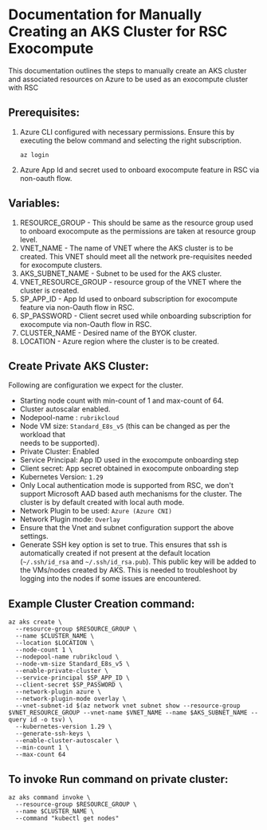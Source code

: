 # Documentation for Manually Creating an AKS Cluster for RSC Exocompute
This documentation outlines the steps to manually create an AKS cluster and associated resources on Azure to be used as an exocompute cluster with RSC

## Prerequisites:
1. Azure CLI configured with necessary permissions.
   Ensure this by executing the below command and selecting the right subscription.
   ```
   az login
   ```
3. Azure App Id and secret used to onboard exocompute feature in RSC via non-oauth flow.
## Variables:
1. RESOURCE_GROUP - This should be same as the resource group used to onboard exocompute as the permissions are taken at resource group level.
2. VNET_NAME - The name of VNET where the AKS cluster is to be created. This VNET should meet all the network pre-requisites needed for exocompute clusters.
3. AKS_SUBNET_NAME - Subnet to be used for the AKS cluster.
4. VNET_RESOURCE_GROUP - resource group of the VNET where the cluster is created.
5. SP_APP_ID - App Id used to onboard subscription for exocompute feature via non-Oauth flow in RSC.
6. SP_PASSWORD - Client secret used while onboarding subscription for exocompute via non-Oauth flow in RSC.
7. CLUSTER_NAME - Desired name of the BYOK cluster.
8. LOCATION - Azure region where the cluster is to be created.
   
## Create Private AKS Cluster:
Following are configuration we expect for the cluster.

 - Starting node count with min-count of 1 and max-count of 64.
 - Cluster autoscalar enabled.
 - Nodepool-name : `rubrikcloud`
 - Node VM size: `Standard_E8s_v5` (this can be changed as per the workload that  
   needs to be supported).
 - Private Cluster: Enabled
 - Service Principal: App ID used in the exocompute onboarding step
 - Client secret: App secret obtained in exocompute onboarding step
 - Kubernetes Version: `1.29`
 - Only Local authentication mode is supported from RSC, we don't support Microsoft AAD based auth mechanisms for the cluster. The cluster is by default created with local auth mode.
 - Network Plugin to be used: `Azure (Azure CNI)`
 - Network Plugin mode: `Overlay`
 - Ensure that the Vnet and subnet configuration support the above settings.
 - Generate SSH key option is set to true. This ensures that ssh is automatically created if not present at the default location (`~/.ssh/id_rsa` and `~/.ssh/id_rsa.pub`). This public key will be added to the VMs/nodes created by AKS. This is needed to troubleshoot by logging into the nodes if some issues are encountered.

## Example Cluster Creation command:

```
az aks create \
  --resource-group $RESOURCE_GROUP \
  --name $CLUSTER_NAME \
  --location $LOCATION \
  --node-count 1 \
  --nodepool-name rubrikcloud \
  --node-vm-size Standard_E8s_v5 \
  --enable-private-cluster \
  --service-principal $SP_APP_ID \
  --client-secret $SP_PASSWORD \
  --network-plugin azure \
  --network-plugin-mode overlay \
  --vnet-subnet-id $(az network vnet subnet show --resource-group $VNET_RESOURCE_GROUP --vnet-name $VNET_NAME --name $AKS_SUBNET_NAME --query id -o tsv) \
  --kubernetes-version 1.29 \
  --generate-ssh-keys \
  --enable-cluster-autoscaler \
  --min-count 1 \
  --max-count 64
```

## To invoke Run command on private cluster:

```
az aks command invoke \
  --resource-group $RESOURCE_GROUP \
  --name $CLUSTER_NAME \
  --command "kubectl get nodes"
```
